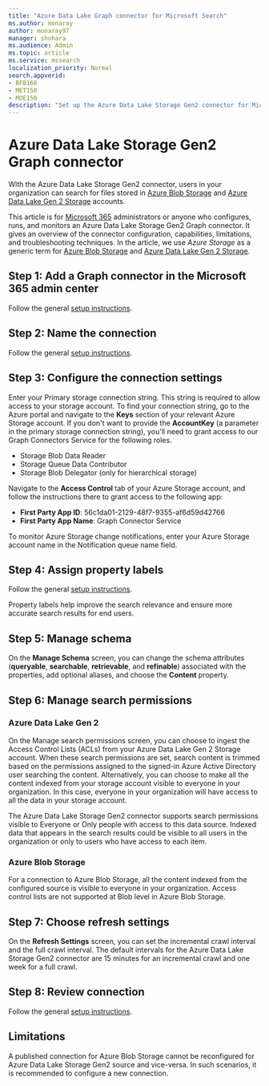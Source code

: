 ```yaml
---
title: "Azure Data Lake Graph connector for Microsoft Search"
ms.author: monaray
author: monaray97
manager: shohara
ms.audience: Admin
ms.topic: article
ms.service: mssearch
localization_priority: Normal
search.appverid:
- BFB160
- MET150
- MOE150
description: "Set up the Azure Data Lake Storage Gen2 connector for Microsoft Search"
---
```


# Azure Data Lake Storage Gen2 Graph connector

With the Azure Data Lake Storage Gen2 connector, users in your organization can search for files stored in [Azure Blob Storage](https://docs.microsoft.com/azure/storage/blobs/storage-blobs-introduction) and [Azure Data Lake Gen 2 Storage](https://docs.microsoft.com/azure/storage/blobs/data-lake-storage-introduction) accounts.

This article is for [Microsoft 365](https://www.microsoft.com/microsoft-365) administrators or anyone who configures, runs, and monitors an Azure Data Lake Storage Gen2 Graph connector. It gives an overview of the connector configuration, capabilities, limitations, and troubleshooting techniques. In the article, we use *Azure Storage* as a generic term for [Azure Blob Storage](https://docs.microsoft.com/azure/storage/blobs/storage-blobs-introduction) and [Azure Data Lake Gen 2 Storage](https://docs.microsoft.com/azure/storage/blobs/data-lake-storage-introduction).

<!---## Before you get started-->

<!---Insert "Before you get started" recommendations for this data source-->

## Step 1: Add a Graph connector in the Microsoft 365 admin center

Follow the general [setup instructions](https://docs.microsoft.com/microsoftsearch/configure-connector).
<!---If the above phrase does not apply, delete it and insert specific details for your data source that are different from general setup 
instructions.-->

## Step 2: Name the connection

Follow the general [setup instructions](https://docs.microsoft.com/microsoftsearch/configure-connector).
<!---If the above phrase does not apply, delete it and insert specific details for your data source that are different from general setup 
instructions.-->

## Step 3: Configure the connection settings

Enter your Primary storage connection string. This string is required to allow access to your storage account. To find your connection string, go to the Azure portal and navigate to the **Keys** section of your relevant Azure Storage account.
If you don't want to provide the **AccountKey** (a parameter in the primary storage connection string), you'll need to grant access to our Graph Connectors Service for the following roles.

- Storage Blob Data Reader
- Storage Queue Data Contributor
- Storage Blob Delegator (only for hierarchical storage)

Navigate to the **Access Control** tab of your Azure Storage account, and follow the instructions there to grant access to the following app:

- **First Party App ID**: 56c1da01-2129-48f7-9355-af6d59d42766
- **First Party App Name**: Graph Connector Service

To monitor Azure Storage change notifications, enter your Azure Storage account name in the Notification queue name field.

## Step 4: Assign property labels

Follow the general [setup instructions](https://docs.microsoft.com/microsoftsearch/configure-connector).
<!---If the above phrase does not apply, delete it and insert specific details for your data source that are different from general setup 
instructions.-->
Property labels help improve the search relevance and ensure more accurate search results for end users.

## Step 5: Manage schema

On the **Manage Schema** screen, you can change the schema attributes (**queryable**, **searchable**, **retrievable**, and **refinable**) associated with the properties, add optional aliases, and choose the **Content** property.

## Step 6: Manage search permissions

### Azure Data Lake Gen 2

On the Manage search permissions screen, you can choose to ingest the Access Control Lists (ACLs) from your Azure Data Lake Gen 2 Storage account. When these search permissions are set, search content is trimmed based on the permissions assigned to the signed-in Azure Active Directory user searching the content. Alternatively, you can choose to make all the content indexed from your storage account visible to everyone in your organization. In this case, everyone in your organization will have access to all the data in your storage account.

The Azure Data Lake Storage Gen2 connector supports search permissions visible to Everyone or Only people with access to this data source. Indexed data that appears in the search results could be visible to all users in the organization or only to users who have access to each item.

### Azure Blob Storage

For a connection to Azure Blob Storage, all the content indexed from the configured source is visible to everyone in your organization. Access control lists are not supported at Blob level in Azure Blob Storage.

## Step 7: Choose refresh settings

On the **Refresh Settings** screen, you can set the incremental crawl interval and the full crawl interval. The default intervals for the Azure Data Lake Storage Gen2 connector are 15 minutes for an incremental crawl and one week for a full crawl.

## Step 8: Review connection

Follow the general [setup instructions](https://docs.microsoft.com/microsoftsearch/configure-connector).
<!---If the above phrase does not apply, delete it and insert specific details for your data source that are different from general setup 
instructions.-->

<!---## Troubleshooting-->
<!---Insert troubleshooting recommendations for this data source-->
## Limitations

A published connection for Azure Blob Storage cannot be reconfigured for Azure Data Lake Storage Gen2 source and vice-versa. In such scenarios, it is recommended to configure a new connection.
